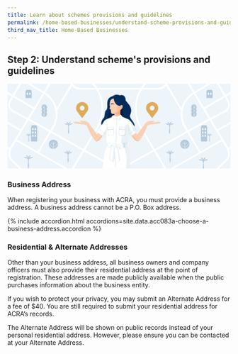 ```yaml
---
title: Learn about schemes provisions and guidelines
permalink: /home-based-businesses/understand-scheme-provisions-and-guidelines/
third_nav_title: Home-Based Businesses
---
```


## Step 2: Understand scheme's provisions and guidelines

![Choose Biz Address](/images/start/StartSJ_BusinessAddress.jpg)

### Business Address

When registering your business with ACRA, you must provide a business address. A business address cannot be a P.O. Box address.

{% include accordion.html accordions=site.data.acc083a-choose-a-business-address.accordion %}

### Residential & Alternate Addresses

Other than your business address, all business owners and company officers must also provide their residential address at the point of registration. These addresses are made publicly available when the public purchases information about the business entity.

If you wish to protect your privacy, you may submit an Alternate Address for a fee of $40. You are still required to submit your residential address for ACRA’s records.

The Alternate Address will be shown on public records instead of your personal residential address. However, please ensure you can be contacted at your Alternate Address.